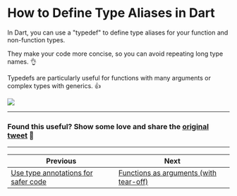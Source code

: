 # How to Define Type Aliases in Dart

In Dart, you can use a "typedef" to define type aliases for your function and non-function types.

They make your code more concise, so you can avoid repeating long type names. 👌

Typedefs are particularly useful for functions with many arguments or complex types with generics. 👍

![](073.0.gif)

---

### Found this useful? Show some love and share the [original tweet](https://twitter.com/biz84/status/1579426576978087936) 🙏

---

| Previous | Next |
| -------- | ---- |
| [Use type annotations for safer code](../0072-use-type-annotations-for-safer-code/index.md) | [Functions as arguments (with tear-off)](../0074-pass-functions-as-arguments/index.md) |
